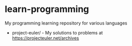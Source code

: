 learn-programming
=================

My programming learning repository for various languages

* project-euler/ - My solutions to problems at https://projecteuler.net/archives
